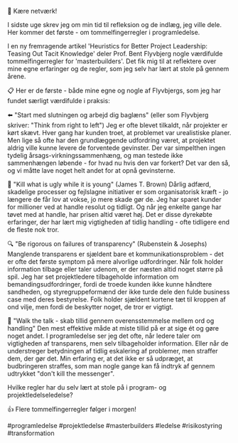 🤝 Kære netværk!

I sidste uge skrev jeg om min tid til refleksion og de indlæg, jeg ville dele. Her kommer det første - om tommelfingerregler i programledelse.

I en ny fremragende artikel 'Heuristics for Better Project Leadership: Teasing Out Tacit Knowledge'  deler Prof. Bent Flyvbjerg  nogle værdifulde tommelfingerregler for 'masterbuilders'. Det fik mig til at reflektere over mine egne erfaringer og de regler, som jeg selv har lært at stole på gennem årene.

📋 Her er de første - både mine egne og nogle af Flyvbjergs, som jeg har fundet særligt værdifulde i praksis:
 
⬅️ "Start med slutningen og arbejd dig baglæns" (eller som Flyvbjerg skriver: "Think from right to left")
Jeg er ofte blevet tilkaldt, når projekter er kørt skævt. Hver gang har kunden troet, at problemet var urealistiske planer. Men lige så ofte har den grundlæggende udfordring været, at projektet aldrig ville kunne levere de forventede gevinster. Der var simpelthen ingen tydelig årsags-virkningssammenhæng, og man testede ikke sammenhængen løbende - for hvad nu hvis den var forkert? Det var den så, og vi måtte lave noget helt andet for at opnå gevinsterne. 

🔪 "Kill what is ugly while it is young" (James T. Brown)
Dårlig adfærd, skadelige processer og fejlslagne initiativer er som organisatorisk kræft - jo længere de får lov at vokse, jo mere skade gør de. Jeg har sparet kunder for millioner ved at handle resolut og tidligt. Og når jeg enkelte gange har tøvet med at handle, har prisen altid været høj. Det er disse dyrekøbte erfaringer, der har lært mig vigtigheden af tidlig handling - ofte tidligere end de fleste nok tror.

🔍 "Be rigorous on failures of transparency" (Rubenstein & Josephs)
Manglende transparens er sjældent bare et kommunikationsproblem - det er ofte det første symptom på mere alvorlige udfordringer. Når folk holder information tilbage eller taler udenom, er der næsten altid noget større på spil. Jeg har set projektledere tilbageholde information om bemandingsudfordringer, fordi de troede kunden ikke kunne håndtere sandheden, og styregruppeformænd der ikke turde dele den fulde business case med deres bestyrelse. Folk holder sjældent kortene tæt til kroppen af ond vilje, men fordi de beskytter noget, de tror er vigtigt.

🤝 "Walk the talk - skab tillid gennem overensstemmelse mellem ord og handling"
Den mest effektive måde at miste tillid på er at sige ét og gøre noget andet. I programledelse ser jeg det ofte, når ledere taler om vigtigheden af transparens, men selv tilbageholder information. Eller når de understreger betydningen af tidlig eskalering af problemer, men straffer dem, der gør det. Min erfaring er, at det ikke er så udpræget, at budbringeren straffes, som man nogle gange kan få indtryk af gennem udtrykket "don't kill the messenger".

Hvilke regler har du selv lært at stole på i program- og projektledelseledelse?

👍 Flere tommelfingerregler følger i morgen!

#programledelse #projektledelse #masterbuilders #ledelse #risikostyring #transformation